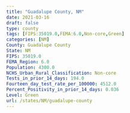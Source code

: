 ```yaml
---
title: "Guadalupe County, NM"
date: 2021-03-16
draft: false
type: county
tags: [FIPS:35019.0,FEMA:6.0,Non-core,Green]
categories: [NM]
County: Guadalupe County
State: NM
FIPS: 35019.0
FEMA_Region: 6.0
Population: 4300.0
NCHS_Urban_Rural_Classification: Non-core
Tests_in_prior_14_days: 194.0
Fourteen_day_test_rate_per_100000: 4512.0
Percent_Positivity_in_prior_14_days: 0.036
Level: Green
url: /states/NM/guadalupe-county
---
```



